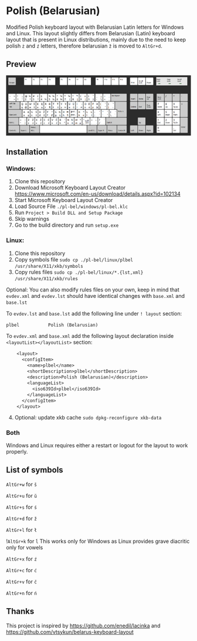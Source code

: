 # Polish (Belarusian)
Modified Polish keyboard layout with Belarusian Latin letters for Windows and Linux. This layout slightly differs from Belarusian (Latin) keyboard layout that is present in Linux distributions, mainly due to the need to keep polish `ż` and `ź` letters, therefore belarusian `ž` is moved to `AltGr+d`.

## Preview
![preview](./.static/preview.png)

## Installation

### Windows:
1. Clone this repository
2. Download Microsoft Keyboard Layout Creator https://www.microsoft.com/en-us/download/details.aspx?id=102134
3. Start Microsoft Keyboard Layout Creator
4. Load Source File `./pl-bel/windows/pl-bel.klc`
5. Run `Project > Build DLL and Setup Package`
6. Skip warnings
7. Go to the build directory and run `setup.exe`

### Linux:
1. Clone this repository
2. Copy symbols file `sudo cp ./pl-bel/linux/plbel /usr/share/X11/xkb/symbols`
3. Copy rules files `sudo cp ./pl-bel/linux/*.{lst,xml} /usr/share/X11/xkb/rules`

Optional: You can also modify rules files on your own, keep in mind that `evdev.xml` and `evdev.lst` should have identical changes with `base.xml` and `base.lst`
   
To `evdev.lst` and `base.lst` add the following line under `! layout` section:
```
plbel           Polish (Belarusian)
```

To `evdev.xml` and `base.xml` add the following layout declaration inside `<layoutList></layoutList>` section:
```
    <layout>
      <configItem>
        <name>plbel</name>
        <shortDescription>plbel</shortDescription>
        <description>Polish (Belarusian)</description>
        <languageList>
          <iso639Id>plbel</iso639Id>
        </languageList>
      </configItem>
    </layout>

```
4. Optional: update xkb cache `sudo dpkg-reconfigure xkb-data`


### Both
Windows and Linux requires either a restart or logout for the layout to work properly.

## List of symbols
`AltGr+w` for `š`

`AltGr+u` for `ŭ`

`AltGr+s` for `ś`

`AltGr+d` for `ž`

`AltGr+l` for `ł`

!`AltGr+k` for `ĺ` This works only for Windows as Linux provides grave diacritic only for vowels

`AltGr+x` for `ź`

`AltGr+c` for `ć`

`AltGr+v` for `č`

`AltGr+n` for `ń`

## Thanks
This project is inspired by https://github.com/enedil/lacinka and https://github.com/vtsykun/belarus-keyboard-layout
